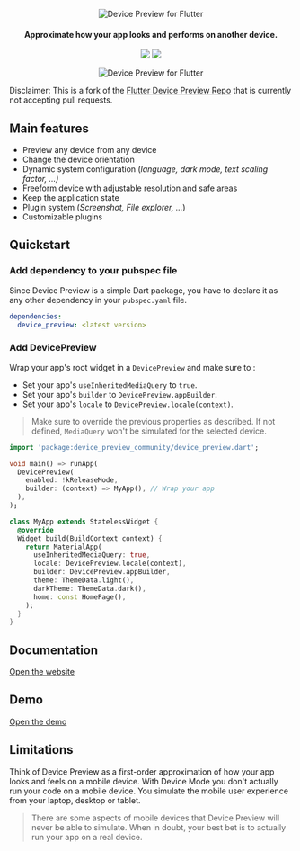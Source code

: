 <p align="center">
  <img src="https://github.com/the-mac/flutter_device_preview/raw/master/logo.png" alt="Device Preview for Flutter" />
</p>

<h4 align="center">Approximate how your app looks and performs on another device.</h4>

<p align="center">
  <a href="https://pub.dartlang.org/packages/device_preview_community"><img src="https://img.shields.io/pub/v/device_preview.svg"></a>
  <a href="https://www.buymeacoffee.com/aloisdeniel">
    <img src="https://img.shields.io/badge/$-donate-ff69b4.svg?maxAge=2592000&amp;style=flat">
  </a>
</p>

<p align="center">
  <img src="https://github.com/the-mac/flutter_device_preview/raw/master/device_preview.gif" alt="Device Preview for Flutter" />
</p>

Disclaimer: This is a fork of the [Flutter Device Preview Repo](https://github.com/aloisdeniel/flutter_device_preview) that is currently not accepting pull requests.

## Main features

* Preview any device from any device
* Change the device orientation
* Dynamic system configuration (*language, dark mode, text scaling factor, ...)*
* Freeform device with adjustable resolution and safe areas
* Keep the application state
* Plugin system (*Screenshot, File explorer, ...*)
* Customizable plugins

## Quickstart

### Add dependency to your pubspec file

Since Device Preview is a simple Dart package, you have to declare it as any other dependency in your `pubspec.yaml` file.

```yaml
dependencies:
  device_preview: <latest version>
```

### Add DevicePreview

Wrap your app's root widget in a `DevicePreview` and make sure to :

* Set your app's `useInheritedMediaQuery` to `true`.
* Set your app's `builder` to `DevicePreview.appBuilder`.
* Set your app's `locale` to `DevicePreview.locale(context)`.

> Make sure to override the previous properties as described. If not defined, `MediaQuery` won't be simulated for the selected device.

```dart
import 'package:device_preview_community/device_preview.dart';

void main() => runApp(
  DevicePreview(
    enabled: !kReleaseMode,
    builder: (context) => MyApp(), // Wrap your app
  ),
);

class MyApp extends StatelessWidget {
  @override
  Widget build(BuildContext context) {
    return MaterialApp(
      useInheritedMediaQuery: true,
      locale: DevicePreview.locale(context),
      builder: DevicePreview.appBuilder,
      theme: ThemeData.light(),
      darkTheme: ThemeData.dark(),
      home: const HomePage(),
    );
  }
}
```

## Documentation

<a href='https://aloisdeniel.github.io/flutter_device_preview/' target='_blank'>Open the website</a>

## Demo

<a href='https://flutter-device-preview.firebaseapp.com/' target='_blank'>Open the demo</a>

## Limitations

Think of Device Preview as a first-order approximation of how your app looks and feels on a mobile device. With Device Mode you don't actually run your code on a mobile device. You simulate the mobile user experience from your laptop, desktop or tablet.

> There are some aspects of mobile devices that Device Preview will never be able to simulate. When in doubt, your best bet is to actually run your app on a real device.